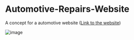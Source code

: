 # Automotive-Repairs-Website
A concept for a automotive website ([Link to the website](https://kooroshoo.github.io/Automotive-Repairs-Website/))

![image](https://user-images.githubusercontent.com/26629624/153717364-8a0c4f16-d438-4e97-975d-12a4178338b3.png)


